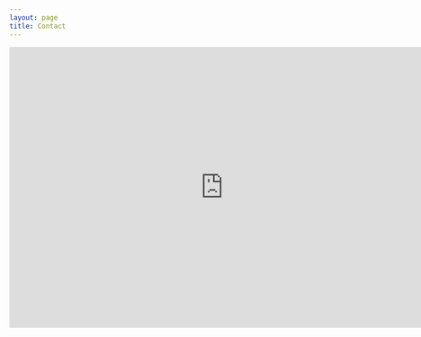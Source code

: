 ```yaml
---
layout: page
title: Contact
---
```


<iframe src="https://docs.google.com/forms/d/1tTc2BKxoybEEYK8tmtutv4ObHNKLT-x6tDwvck0JZSE/viewform?embedded=true" width="760" height="500" frameborder="0" marginheight="0" marginwidth="0">Loading...</iframe>